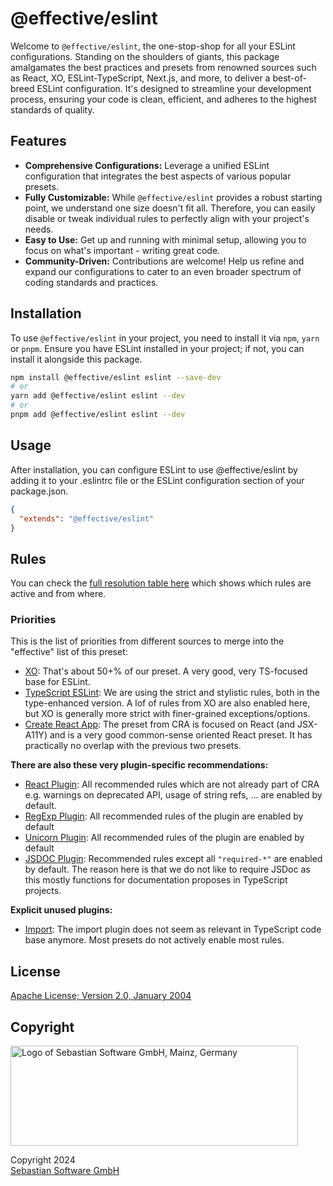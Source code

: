 # @effective/eslint

Welcome to `@effective/eslint`, the one-stop-shop for all your ESLint configurations. Standing on the shoulders of giants, this package amalgamates the best practices and presets from renowned sources such as React, XO, ESLint-TypeScript, Next.js, and more, to deliver a best-of-breed ESLint configuration. It's designed to streamline your development process, ensuring your code is clean, efficient, and adheres to the highest standards of quality.

## Features

- **Comprehensive Configurations:** Leverage a unified ESLint configuration that integrates the best aspects of various popular presets.
- **Fully Customizable:** While `@effective/eslint` provides a robust starting point, we understand one size doesn't fit all. Therefore, you can easily disable or tweak individual rules to perfectly align with your project's needs.
- **Easy to Use:** Get up and running with minimal setup, allowing you to focus on what's important - writing great code.
- **Community-Driven:** Contributions are welcome! Help us refine and expand our configurations to cater to an even broader spectrum of coding standards and practices.

## Installation

To use `@effective/eslint` in your project, you need to install it via `npm`, `yarn` or `pnpm`. Ensure you have ESLint installed in your project; if not, you can install it alongside this package.

```bash
npm install @effective/eslint eslint --save-dev
# or
yarn add @effective/eslint eslint --dev
# or
pnpm add @effective/eslint eslint --dev
```

## Usage

After installation, you can configure ESLint to use @effective/eslint by adding it to your .eslintrc file or the ESLint configuration section of your package.json.

```json
{
  "extends": "@effective/eslint"
}
```

## Rules

You can check the [full resolution table here](rules.md) which shows which rules are active and from where.

### Priorities

This is the list of priorities from different sources to merge into the "effective" list of this preset:

- [XO](https://github.com/xojs/eslint-config-xo): That's about 50+% of our preset. A very good, very TS-focused base for ESLint.
- [TypeScript ESLint](https://typescript-eslint.io/linting/configs/): We are using the strict and stylistic rules, both in the type-enhanced version. A lof of rules from XO are also enabled here, but XO is generally more strict with finer-grained exceptions/options.
- [Create React App](https://create-react-app.dev/): The preset from CRA is focused on React (and JSX-A11Y) and is a very good common-sense oriented React preset. It has practically no overlap with the previous two presets.

**There are also these very plugin-specific recommendations:**

- [React Plugin](https://www.npmjs.com/package/eslint-plugin-react): All recommended rules which are not already part of CRA e.g. warnings on deprecated API, usage of string refs, ... are enabled by default.
- [RegExp Plugin](https://www.npmjs.com/package/eslint-plugin-regexp): All recommended rules of the plugin are enabled by default
- [Unicorn Plugin](https://github.com/sindresorhus/eslint-plugin-unicorn): All recommended rules of the plugin are enabled by default
- [JSDOC Plugin](https://www.npmjs.com/package/eslint-plugin-jsdoc): Recommended rules except all `"required-*"` are enabled by default. The reason here is that we do not like to require JSDoc as this mostly functions for documentation proposes in TypeScript projects.

**Explicit unused plugins:**

- [Import](https://www.npmjs.com/package/eslint-plugin-import): The import plugin does not seem as relevant in TypeScript code base anymore. Most presets do not actively enable most rules.

## License

[Apache License; Version 2.0, January 2004](http://www.apache.org/licenses/LICENSE-2.0)

## Copyright

<img src="https://cdn.rawgit.com/sebastian-software/sebastian-software-brand/0d4ec9d6/sebastiansoftware-en.svg" alt="Logo of Sebastian Software GmbH, Mainz, Germany" width="460" height="160"/>

Copyright 2024<br/>[Sebastian Software GmbH](https://www.sebastian-software.de)
